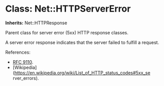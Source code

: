 # Class: Net::HTTPServerError
**Inherits:** Net::HTTPResponse
    

Parent class for server error (5xx) HTTP response classes.

A server error response indicates that the server failed to fulfill a request.

References:

*   [RFC 9110](https://www.rfc-editor.org/rfc/rfc9110.html#status.5xx).
*   [Wikipedia](https://en.wikipedia.org/wiki/List_of_HTTP_status_codes#5xx_se
    rver_errors).



